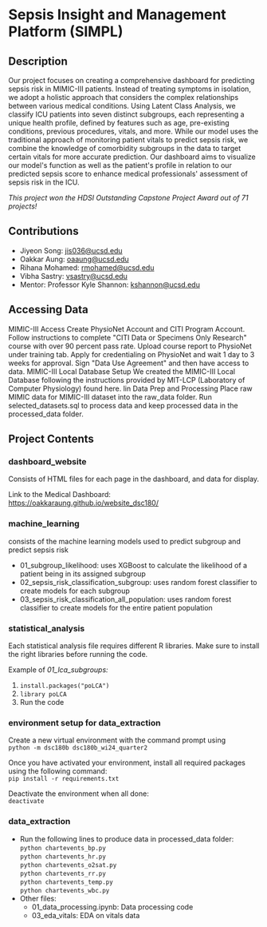 # Sepsis Insight and Management Platform (SIMPL)
## Description 

Our project focuses on creating a comprehensive dashboard for predicting sepsis risk in MIMIC-III patients. Instead of treating symptoms in isolation, we adopt a holistic approach that considers the complex relationships between various medical conditions. Using Latent Class Analysis, we classify ICU patients into seven distinct subgroups, each representing a unique health profile, defined by features such as age, pre-existing conditions, previous procedures, vitals, and more. While our model uses the traditional approach of monitoring patient vitals to predict sepsis risk, we combine the knowledge of comorbidity subgroups in the data to target certain vitals for more accurate prediction. Our dashboard aims to visualize our model's function as well as the patient's profile in relation to our predicted sepsis score to enhance medical professionals' assessment of sepsis risk in the ICU. 

<em>This project won the HDSI Outstanding Capstone Project Award out of 71 projects!</em>


## Contributions
- Jiyeon Song: jis036@ucsd.edu
- Oakkar Aung: oaaung@ucsd.edu
- Rihana Mohamed: rmohamed@ucsd.edu
- Vibha Sastry: vsastry@ucsd.edu
- Mentor: Professor Kyle Shannon: kshannon@ucsd.edu

## Accessing Data 
MIMIC-III Access
Create PhysioNet Account and CITI Program Account.
Follow instructions to complete "CITI Data or Specimens Only Research" course with over 90 percent pass rate.
Upload course report to PhysioNet under training tab.
Apply for credentialing on PhysioNet and wait 1 day to 3 weeks for approval.
Sign "Data Use Agreement" and then have access to data.
MIMIC-III Local Database Setup
We created the MIMIC-III Local Database following the instructions provided by MIT-LCP (Laboratory of Computer Physiology) found here.
lin
Data Prep and Processing
Place raw MIMIC data for MIMIC-III dataset into the raw_data folder. Run selected_datasets.sql to process data and keep processed data in the processed_data folder.

## Project Contents
### dashboard_website
Consists of HTML files for each page in the dashboard, and data for display.

Link to the Medical Dashboard: https://oakkaraung.github.io/website_dsc180/

### machine_learning
consists of the machine learning models used to predict subgroup and predict sepsis risk 
- 01_subgroup_likelihood: uses XGBoost to calculate the likelihood of a patient being in its assigned subgroup
- 02_sepsis_risk_classification_subgroup: uses random forest classifier to create models for each subgroup
- 03_sepsis_risk_classification_all_population: uses random forest classifier to create models for the entire patient population

### statistical_analysis
Each statistical analysis file requires different R libraries. Make sure to install the right libraries before running the code.

Example of _01_lca_subgroups:_
1. `install.packages("poLCA")`
2. `library poLCA`
3. Run the code

### environment setup for data_extraction
Create a new virtual environment with the command prompt using<br>
`python -m dsc180b dsc180b_wi24_quarter2`

Once you have activated your environment, install all required packages using the following command: <br>
`pip install -r requirements.txt`

Deactivate the environment when all done: <br>
`deactivate`

### data_extraction
- Run the following lines to produce data in processed_data folder:<br>
    `python chartevents_bp.py`<br>
    `python chartevents_hr.py`<br>
    `python chartevents_o2sat.py`<br>
    `python chartevents_rr.py`<br>
    `python chartevents_temp.py`<br>
    `python chartevents_wbc.py`<br>
- Other files:
    - 01_data_processing.ipynb: Data processing code
    - 03_eda_vitals: EDA on vitals data
